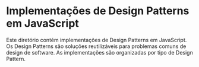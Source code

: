 # Implementações de Design Patterns em JavaScript

Este diretório contém implementações de Design Patterns em JavaScript. Os Design Patterns são soluções reutilizáveis para problemas comuns de design de software. As implementações são organizadas por tipo de Design Pattern.
